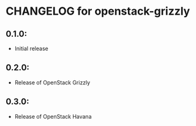 # CHANGELOG for openstack-grizzly

## 0.1.0:

* Initial release


## 0.2.0:

* Release of OpenStack Grizzly


## 0.3.0:

* Release of OpenStack Havana